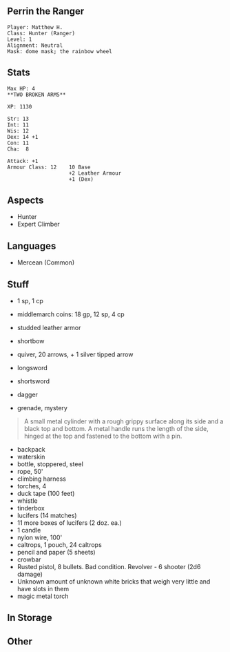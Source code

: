 ## Perrin the Ranger

    Player: Matthew H.
    Class: Hunter (Ranger)
    Level: 1
    Alignment: Neutral
    Mask: dome mask; the rainbow wheel

## Stats

    Max HP: 4
    **TWO BROKEN ARMS**

    XP: 1130

    Str: 13
    Int: 11
    Wis: 12
    Dex: 14 +1
    Con: 11
    Cha:  8

    Attack: +1
    Armour Class: 12    10 Base
                        +2 Leather Armour
                        +1 (Dex)

## Aspects

* Hunter
* Expert Climber

## Languages

- Mercean (Common)

## Stuff

* 1 sp, 1 cp
* middlemarch coins: 18 gp, 12 sp, 4 cp

* studded leather armor
* shortbow
* quiver, 20 arrows, + 1 silver tipped arrow
* longsword
* shortsword
* dagger

* grenade, mystery

> A small metal cylinder with a rough grippy surface along its side and a
> black top and bottom.  A metal handle runs the length of the side, hinged
> at the top and fastened to the bottom with a pin.

* backpack
* waterskin
* bottle, stoppered, steel
* rope, 50'
* climbing harness
* torches, 4
* duck tape (100 feet)
* whistle
* tinderbox
* lucifers (14 matches)
* 11 more boxes of lucifers (2 doz. ea.)
* 1 candle
* nylon wire, 100'
* caltrops, 1 pouch, 24 caltrops
* pencil and paper (5 sheets)
* crowbar
* Rusted pistol, 8 bullets. Bad condition. Revolver - 6 shooter (2d6 damage)
* Unknown amount of unknown white bricks that weigh very little and have slots in them
* magic metal torch

## In Storage


## Other

